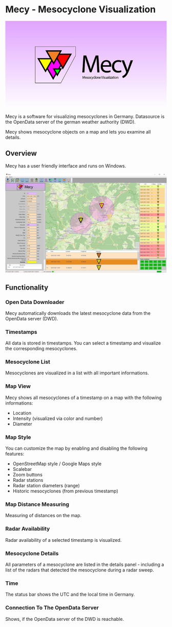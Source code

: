 # Mecy - Mesocyclone Visualization
![Header Image](Resources/Readme_Images/Header_Image.jpg)

Mecy is a software for visualizing mesocyclones in Germany. Datasource is the OpenData server of the german weather authority (DWD).

Mecy shows mesocyclone objects on a map and lets you examine all details.

## Overview
Mecy has a user friendly interface and runs on Windows.

![Mecy Application](Resources/Readme_Images/mecy_application.jpg)

## Functionality
### Open Data Downloader
Mecy automatically downloads the latest mesocyclone data from the OpenData server (DWD).

### Timestamps
All data is stored in timestamps. You can select a timestamp and visualize the corresponding mesocyclones.

### Mesocyclone List
Mesocyclones are visualized in a list with all important informations.

### Map View
Mecy shows all mesocyclones of a timestamp on a map with the following informations:
- Location
- Intensity (visualized via color and number)
- Diameter

### Map Style
You can customize the map by enabling and disabling the following features:
- OpenStreetMap style / Google Maps style
- Scalebar
- Zoom buttons
- Radar stations
- Radar station diameters (range)
- Historic mesocyclones (from previous timestamp)

### Map Distance Measuring
Measuring of distances on the map.

### Radar Availability
Radar availability of a selected timestamp is visualized.

### Mesocyclone Details
All parameters of a mesocyclone are listed in the details panel - including a list of the radars that detected the mesocyclone during a radar sweep.

### Time
The status bar shows the UTC and the local time in Germany.

### Connection To The OpenData Server
Shows, if the OpenData server of the DWD is reachable.
